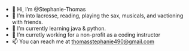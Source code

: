 - 👋 Hi, I’m @Stephanie-Thomas
- 👀 I’m into lacrosse, reading, playing the sax, musicals, and vactioning with friends.
- 🌱 I’m currently learning java & python.
- 💞️ I’m curretly working for a non-profit as a coding instructor
- 📫 You can reach me at thomasstephanie490@gmail.com

<!---
Stephanie-Thomas/Stephanie-Thomas is a ✨ special ✨ repository because its `README.md` (this file) appears on your GitHub profile.
You can click the Preview link to take a look at your changes.
--->
